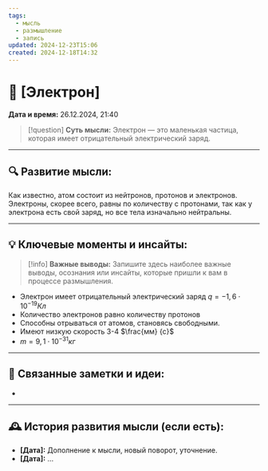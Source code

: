 ```yaml
---
tags:
  - мысль
  - размышление
  - запись
updated: 2024-12-23T15:06
created: 2024-12-18T14:32
---
```


# 💭  [Электрон]

**Дата и время:** 26.12.2024, 21:40

> [!question] **Суть мысли:**
> Электрон — это маленькая частица, которая имеет отрицательный электрический заряд.

---

## 🔍 Развитие мысли:

Как известно, атом состоит из нейтронов, протонов и электронов.
Электроны, скорее всего, равны по количеству с протонами, так как у электрона есть свой заряд, но все тела изначально нейтральны.

---

## 💡 Ключевые моменты и инсайты:

> [!info] **Важные выводы:**
> Запишите здесь наиболее важные выводы, осознания или инсайты, которые пришли к вам в процессе размышления.

- Электрон имеет отрицательный электрический заряд $q=-1,6\cdot10^{-19} Кл$
- Количество электронов равно количеству протонов
- Способны отрываться от атомов, становясь свободными.
- Имеют низкую скорость 3-4 $\frac{мм} {с}$
- $m=9,1\cdot10^{-31} кг$

---

## 🔄 Связанные заметки и идеи:

- 

---

## 🕰️ История развития мысли (если есть):

* **[Дата]:**  Дополнение к мысли, новый поворот, уточнение.
* **[Дата]:**  ...


 

